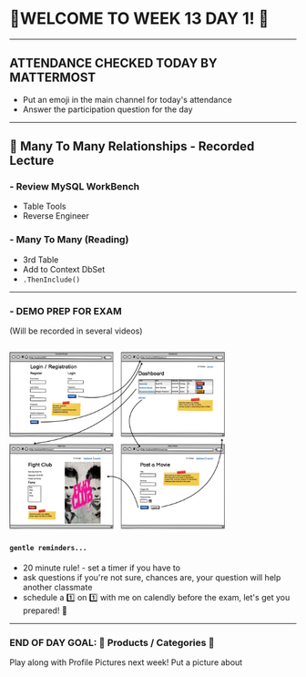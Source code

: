 # :tada:WELCOME TO WEEK 13 DAY 1! :tada:

---

## ATTENDANCE CHECKED TODAY BY MATTERMOST

- Put an emoji in the main channel for today's attendance
- Answer the participation question for the day

---

## :school_satchel: Many To Many Relationships - Recorded Lecture

### - Review MySQL WorkBench

- Table Tools
- Reverse Engineer

### - Many To Many (Reading)

- 3rd Table
- Add to Context DbSet
- `.ThenInclude()`

---

### - DEMO PREP FOR EXAM

(Will be recorded in several videos)

## <img src="favorite-movies.png" alt="favmovies" width="75%">

#### `gentle reminders...`

- 20 minute rule! - set a timer if you have to
- ask questions if you're not sure, chances are, your question will help another classmate
- schedule a :one: on :one: with me on calendly before the exam, let's get you prepared! :muscle:

---

### END OF DAY GOAL: :sparkler: Products / Categories :sparkler:

Play along with Profile Pictures next week! Put a picture about

